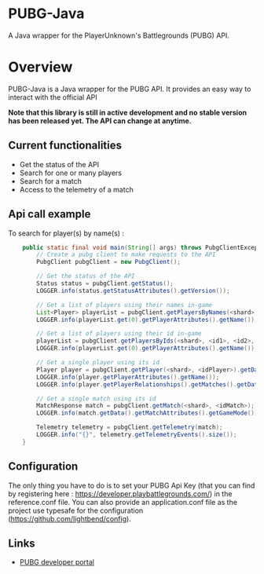 # PUBG-Java
A Java wrapper for the PlayerUnknown's Battlegrounds (PUBG) API.

# Overview
PUBG-Java is a Java wrapper for the PUBG API. It provides an easy way to interact with the official API

**Note that this library is still in active development and no stable version has been released yet. The API can change at anytime.**

## Current functionalities
- Get the status of the API
- Search for one or many players
- Search for a match
- Access to the telemetry of a match

## Api call example
To search for player(s) by name(s) :
```java
    public static final void main(String[] args) throws PubgClientException {
        // Create a pubg client to make requests to the API
        PubgClient pubgClient = new PubgClient();

        // Get the status of the API
        Status status = pubgClient.getStatus();
        LOGGER.info(status.getStatusAttributes().getVersion());

        // Get a list of players using their names in-game
        List<Player> playerList = pubgClient.getPlayersByNames(<shard>, <name1>, <name2>, <name3>).getData();
        LOGGER.info(playerList.get(0).getPlayerAttributes().getName());

        // Get a list of players using their id in-game
        playerList = pubgClient.getPlayersByIds(<shard>, <id1>, <id2>, <id3>).getData();
        LOGGER.info(playerList.get(0).getPlayerAttributes().getName());

        // Get a single player using its id
        Player player = pubgClient.getPlayer(<shard>, <idPlayer>).getData();
        LOGGER.info(player.getPlayerAttributes().getName());
        LOGGER.info(player.getPlayerRelationships().getMatches().getData().get(0).getId());

        // Get a single match using its id
        MatchResponse match = pubgClient.getMatch(<shard>, <idMatch>);
        LOGGER.info(match.getData().getMatchAttributes().getGameMode());

        Telemetry telemetry = pubgClient.getTelemetry(match);
        LOGGER.info("{}", telemetry.getTelemetryEvents().size());
    }
```

## Configuration
The only thing you have to do is to set your PUBG Api Key (that you can find by registering here : https://developer.playbattlegrounds.com/) in the reference.conf file.
You can also provide an application.conf file as the project use typesafe for the configuration (https://github.com/lightbend/config).

## Links
- [PUBG developer portal](https://developer.playbattlegrounds.com/)